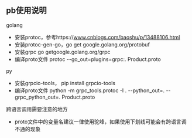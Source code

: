 ## pb使用说明

golang
- 安装protoc，参考https://www.cnblogs.com/baoshu/p/13488106.html
- 安装protoc-gen-go，go get google.golang.org/protobuf
- 安装grpc go getgoogle.golang.org/grpc
- 编译proto文件 protoc --go_out=plugins=grpc:. Product.proto

py
- 安装grpcio-tools， pip install grpcio-tools
- 编译proto文件 python -m grpc_tools.protoc -I . --python_out=. --grpc_python_out=. Product.proto

跨语言调用需要注意的地方
- proto文件中的变量名建议一律使用驼峰，如果使用下划线可能会有跨语言调不通的现象